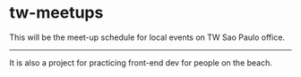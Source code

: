 # tw-meetups

This will be the meet-up schedule for local events on TW Sao Paulo office.

---
It is also a project for practicing front-end dev for people on the beach.
